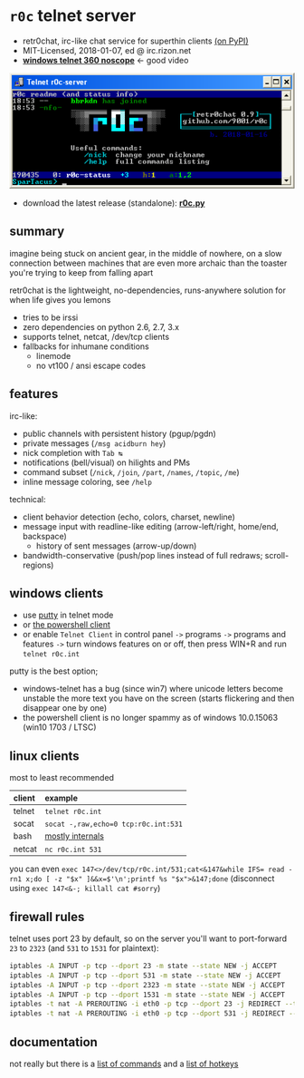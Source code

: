 # `r0c` telnet server

* retr0chat, irc-like chat service for superthin clients [(on PyPI)](https://pypi.org/project/r0c/)
* MIT-Licensed, 2018-01-07, ed @ irc.rizon.net
* **[windows telnet 360 noscope](https://ocv.me/r0c.webm)** <- good video

![screenshot of telnet connected to a r0c server](docs/r0c.png)

* download the latest release (standalone): **[r0c.py](https://github.com/9001/r0c/releases/latest/download/r0c.py)**

## summary

imagine being stuck on ancient gear, in the middle of nowhere, on a slow connection between machines that are even more archaic than the toaster you're trying to keep from falling apart

retr0chat is the lightweight, no-dependencies, runs-anywhere solution for when life gives you lemons

* tries to be irssi
* zero dependencies on python 2.6, 2.7, 3.x
* supports telnet, netcat, /dev/tcp clients
* fallbacks for inhumane conditions
  * linemode
  * no vt100 / ansi escape codes

## features

irc-like:
* public channels with persistent history (pgup/pgdn)
* private messages (`/msg acidburn hey`)
* nick completion with `Tab ↹`
* notifications (bell/visual) on hilights and PMs
* command subset (`/nick`, `/join`, `/part`, `/names`, `/topic`, `/me`)
* inline message coloring, see `/help`

technical:
* client behavior detection (echo, colors, charset, newline)
* message input with readline-like editing (arrow-left/right, home/end, backspace)
  * history of sent messages (arrow-up/down)
* bandwidth-conservative (push/pop lines instead of full redraws; scroll-regions)

## windows clients

* use [putty](https://the.earth.li/~sgtatham/putty/latest/w32/putty.exe) in telnet mode
* or [the powershell client](clients/powershell.ps1)
* or enable `Telnet Client` in control panel `->` programs `->` programs and features `->` turn windows features on or off, then press WIN+R and run `telnet r0c.int`

putty is the best option;
* windows-telnet has a bug (since win7) where unicode letters become unstable the more text you have on the screen (starts flickering and then disappear one by one)
* the powershell client is no longer spammy as of windows 10.0.15063 (win10 1703 / LTSC)

## linux clients

most to least recommended

| client | example |
| :---   | :---    |
| telnet | `telnet r0c.int` |
| socat  | `socat -,raw,echo=0 tcp:r0c.int:531` |
| bash   | [mostly internals](clients/bash.sh) |
| netcat | `nc r0c.int 531` |

you can even `exec 147<>/dev/tcp/r0c.int/531;cat<&147&while IFS= read -rn1 x;do [ -z "$x" ]&&x=$'\n';printf %s "$x">&147;done` (disconnect using `exec 147<&-; killall cat #sorry`)

## firewall rules

telnet uses port 23 by default, so on the server you'll want to port-forward `23` to `2323` (and `531` to `1531` for plaintext):

```bash
iptables -A INPUT -p tcp --dport 23 -m state --state NEW -j ACCEPT
iptables -A INPUT -p tcp --dport 531 -m state --state NEW -j ACCEPT
iptables -A INPUT -p tcp --dport 2323 -m state --state NEW -j ACCEPT
iptables -A INPUT -p tcp --dport 1531 -m state --state NEW -j ACCEPT
iptables -t nat -A PREROUTING -i eth0 -p tcp --dport 23 -j REDIRECT --to-port 2323
iptables -t nat -A PREROUTING -i eth0 -p tcp --dport 531 -j REDIRECT --to-port 1531
```

## documentation

not really but there is a [list of commands](docs/help-commands.md) and a [list of hotkeys](docs/help-hotkeys.md)

